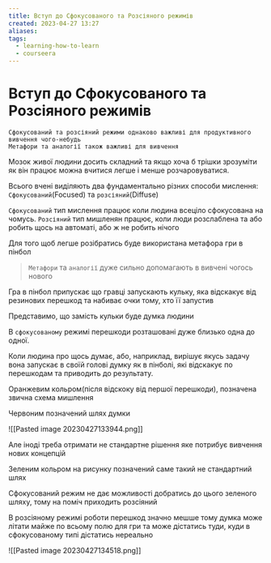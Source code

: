 ```yaml
---
title: Вступ до Сфокусованого та Розсіяного режимів
created: 2023-04-27 13:27
aliases: 
tags:
  - learning-how-to-learn
  - courseera
---
```


# Вступ до Сфокусованого та Розсіяного режимів


	Сфокусований та розсіяний режими однаково важливі для продуктивного вивчення чого-небудь
	Метафори та аналогії також важливі для вивчення

Мозок живої людини досить складний та якщо хоча б трішки зрозуміти як він працює можна вчитися легше і менше розчаровуватися.

Всього вчені виділяють два фундаментально різних способи мислення: `Сфокусований`(Focused) та `розсіяний`(Diffuse)

`Сфокусований` тип мислення працює коли людина всеціло сфокусована на чомусь.
`Розсіяний` тип мишленян працює, коли люди розслаблена та або робить щось на автоматі, або ж не робить нічого

Для того щоб легше розібратись буде використана метафора гри в пінбол

> `Метафори` та `аналогії` дуже сильно допомагають в вивчені чогось нового

Гра в пінбол припускає що гравці запускають кульку, яка відскакує від резинових перешкод та набиває очки тому, хто її запустив

Представимо, що замість кульки буде думка людини

В `сфокусованому` режимі перешкоди розташовані дуже близько одна до одної.

Коли людина про щось думає, або, наприклад, вирішує якусь задачу вона запускає в своїй голові думку як в пінболі, які відскакує по перешкодам та приводить до результату.

Оранжевим кольром(після відскоку від першої перешкоди), позначена звична схема мишлення 

Червоним позначений шлях думки

![[Pasted image 20230427133944.png]]

Але іноді треба отримати не стандартне рішення яке потрибує вивчення нових концепцій

Зеленим кольром на рисунку позначений саме такий не стандартний шлях

Сфокусований режим не дає можливості добратись до цього зеленого шляху, тому на поміч приходить розсіяний

В розсіяному режимі роботи перешкод значно мешше тому думка може літати майже по всьому полю для гри та може дістатись туди, куди в сфокусованому типі дістатись нереально

![[Pasted image 20230427134518.png]]
